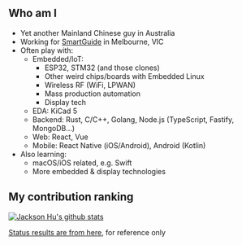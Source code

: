 ## Who am I

- Yet another Mainland Chinese guy in Australia
- Working for [SmartGuide](https://smartguide.com.au) in Melbourne, VIC
- Often play with:
  - Embedded/IoT: 
    - ESP32, STM32 (and those clones)
    - Other weird chips/boards with Embedded Linux
    - Wireless RF (WiFi, LPWAN)
    - Mass production automation
    - Display tech
  - EDA: KiCad 5 
  - Backend: Rust, C/C++, Golang, Node.js (TypeScript, Fastify, MongoDB...)
  - Web: React, Vue
  - Mobile: React Native (iOS/Android), Android (Kotlin)
- Also learning:
  - macOS/iOS related, e.g. Swift
  - More embedded & display technologies

## My contribution ranking

[![Jackson Hu's github stats](https://github-readme-stats.vercel.app/api?username=huming2207&count_private=true)](https://github.com/huming2207)

[Status results are from here](https://github.com/anuraghazra/github-readme-stats), for reference only
